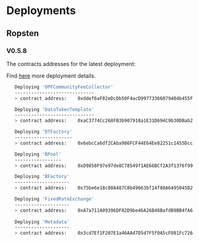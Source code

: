 # Deployments

## Ropsten 
### V0.5.8

The contracts addresses for the latest deployment:

Find [here](https://github.com/oceanprotocol/contracts/issues/257#issuecomment-741779920) more deployment details.

```bash
   Deploying 'OPFCommunityFeeCollector'
   -----------------------------
   > contract address:    0xddef6aF82eDcDb50F4acD99773366079404b455F

   Deploying 'DataTokenTemplate'
   -----------------------------
   > contract address:    0xaC3774Cc268FB3b907918a1E31D694C9b30DBab2

   Deploying 'DTFactory'
   ---------------------
   > contract address:    0x6ebcCa6df2CAba986FCF44E64Ee82251c1455Dcc

   Deploying 'BPool'
   -----------------
   > contract address:    0xD9858F97e97de8C78549f1AE66BCf2A3f1376f99

   Deploying 'BFactory'
   --------------------
   > contract address:    0x75be6e18c80A487C8b49663bf14f80A6495045B2

   Deploying 'FixedRateExchange'
   --------------------
   > contract address:    0xA7a711A09396DF82D9be46A26B48BafdB9BB4fA6
   
   Deploying 'Metadata'
   --------------------
   > contract address:    0x3cd7Ef1F207E1a46AAd7D5d7F5f0A5cF081Fc726

```
